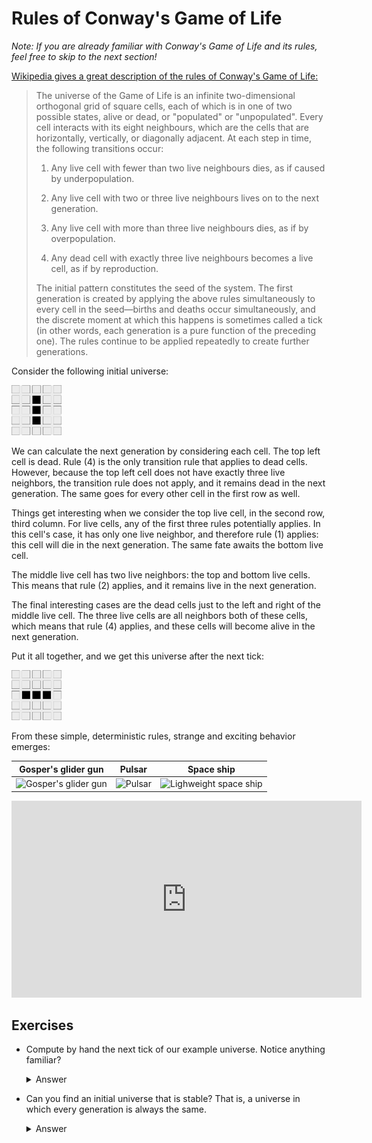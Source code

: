 # Rules of Conway's Game of Life

*Note: If you are already familiar with Conway's Game of Life and its rules,
feel free to skip to the next section!*

[Wikipedia gives a great description of the rules of Conway's Game of
Life:][wikipedia]

> The universe of the Game of Life is an infinite two-dimensional orthogonal
> grid of square cells, each of which is in one of two possible states, alive or
> dead, or "populated" or "unpopulated". Every cell interacts with its eight
> neighbours, which are the cells that are horizontally, vertically, or
> diagonally adjacent. At each step in time, the following transitions occur:
>
> 1. Any live cell with fewer than two live neighbours dies, as if caused by
>    underpopulation.
>
> 2. Any live cell with two or three live neighbours lives on to the next
>    generation.
>
> 3. Any live cell with more than three live neighbours dies, as if by
>    overpopulation.
>
> 4. Any dead cell with exactly three live neighbours becomes a live cell, as if
>    by reproduction.
>
> The initial pattern constitutes the seed of the system. The first generation
> is created by applying the above rules simultaneously to every cell in the
> seed—births and deaths occur simultaneously, and the discrete moment at which
> this happens is sometimes called a tick (in other words, each generation is a
> pure function of the preceding one). The rules continue to be applied
> repeatedly to create further generations.

[wikipedia]: https://en.wikipedia.org/wiki/Conway%27s_Game_of_Life

Consider the following initial universe:

<img src='../images/game-of-life/initial-universe.png' alt='Initial Universe' width=80 />

We can calculate the next generation by considering each cell. The top left cell
is dead. Rule (4) is the only transition rule that applies to dead
cells. However, because the top left cell does not have exactly three live
neighbors, the transition rule does not apply, and it remains dead in the next
generation. The same goes for every other cell in the first row as well.

Things get interesting when we consider the top live cell, in the second row,
third column. For live cells, any of the first three rules potentially
applies. In this cell's case, it has only one live neighbor, and therefore rule
(1) applies: this cell will die in the next generation. The same fate awaits the
bottom live cell.

The middle live cell has two live neighbors: the top and bottom live cells. This
means that rule (2) applies, and it remains live in the next generation.

The final interesting cases are the dead cells just to the left and right of the
middle live cell. The three live cells are all neighbors both of these cells,
which means that rule (4) applies, and these cells will become alive in the next
generation.

Put it all together, and we get this universe after the next tick:

<img src='../images/game-of-life/next-universe.png' alt='Next Universe' width=80 />

From these simple, deterministic rules, strange and exciting behavior emerges:

| Gosper's glider gun | Pulsar | Space ship |
|---|---|---|
| ![Gosper's glider gun](https://upload.wikimedia.org/wikipedia/commons/e/e5/Gospers_glider_gun.gif) | ![Pulsar](https://upload.wikimedia.org/wikipedia/commons/0/07/Game_of_life_pulsar.gif) | ![Lighweight space ship](https://upload.wikimedia.org/wikipedia/commons/3/37/Game_of_life_animated_LWSS.gif) |

<center>
<iframe width="560" height="315" src="https://www.youtube.com/embed/C2vgICfQawE?rel=0&amp;start=65" frameborder="0" allow="autoplay; encrypted-media" allowfullscreen></iframe>
</center>

## Exercises

* Compute by hand the next tick of our example universe. Notice anything
  familiar?

  <details>
    <summary>Answer</summary>

    It should be the initial state of the example universe:

    <img src='../images/game-of-life/initial-universe.png' alt='Initial Universe' width=80 />

    This pattern is *periodic*: it returns to the initial state after every two
    ticks.

  </details>

* Can you find an initial universe that is stable? That is, a universe in which
  every generation is always the same.

  <details>
    <summary>Answer</summary>

    There are an infinite number of stable universes! The trivially stable
    universe is the empty universe. A two-by-two square of live cells is also a
    stable universe.

  </details>
